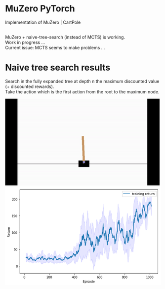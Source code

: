 # MuZero PyTorch
 Implementation of MuZero | CartPole <br><br>
 
 MuZero + naive-tree-search (instead of MCTS) is working.<br>
 Work in progress ...<br>
 Current issue: MCTS seems to make problems ... <br>
 
 # Naive tree search results
 Search in the fully expanded tree at depth n the maximum discounted value (+ discounted rewards).<br>
 Take the action which is the first action from the root to the maximum node.<br>
 
 ![cartpole_naive_tree_search](https://github.com/Hauf3n/MuZero-PyTorch/blob/master/media/cartpole_naive_tree_search.gif)
 ![training_naive_tree_search](https://github.com/Hauf3n/MuZero-PyTorch/blob/master/media/training_naive_tree_search.png)
 
 
 

 
